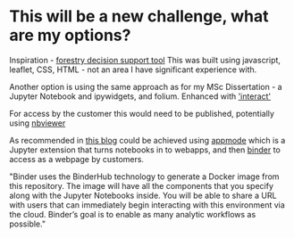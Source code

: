 # This will be a new challenge, what are my options?

Inspiration - [forestry decision support tool](http://www.forestdss.org.uk/geoforestdss/esc4.jsp#)
This was built using javascript, leaflet, CSS, HTML - not an area I have significant experience with.

Another option is using the same approach as for my MSc Dissertation - a Jupyter Notebook and ipywidgets, and folium. Enhanced with ['interact'](https://nbviewer.jupyter.org/github/python-visualization/folium_contrib/tree/master/notebooks/)

For access by the customer this would need to be published, potentially using [nbviewer](https://github.com/jupyter/nbviewer/)

As recommended in [this blog](http://buklijas.info/blog/2018/10/01/making-web-apps-with-jupyter-notebook/) could be achieved using [appmode](https://github.com/oschuett/appmode) which is
a Jupyter extension that turns notebooks in to webapps, and then [binder](https://mybinder.org/) to access as a webpage by customers.

"Binder uses the BinderHub technology to generate a Docker image from this repository. The image will have all the components that you specify along with the Jupyter Notebooks inside. You will be able to share a URL with users that can immediately begin interacting with this environment via the cloud. Binder’s goal is to enable as many analytic workflows as possible."
